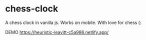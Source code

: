 # chess-clock
A chess clock in vanilla js. Works on mobile. With love for chess (:

DEMO https://heuristic-leavitt-c5a986.netlify.app/
